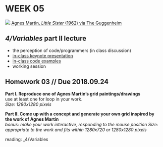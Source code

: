 # WEEK 05 

![](https://i0.wp.com/www.guggenheim.org/wp-content/uploads/1962/01/2000.40_ph_web-1.jpg?w=870&zoom=2)
[Agnes Martin, _Little Sister_ (1962) via The Guggenheim](https://www.guggenheim.org/artwork/5653)

## _4/Variables_ part II lecture
- the perception of code/programmers (in class discussion)
- [in-class keynote presentation](https://github.com/johnbcarpenter/USC_IML288/blob/master/PDF/20180917_VARIABLESptII.pdf)
- [in-class code examples](https://github.com/johnbcarpenter/USC_IML288/tree/master/CODE/WEEK05)
- working session

## Homework 03 // Due 2018.09.24
**Part I. Reproduce one of Agnes Martin’s grid paintings/drawings**  
use at least one for loop in your work.    
_Size: 1280x1280 pixels_  

**Part II. Come up with a concept and generate your own grid inspired by the work of Agnes Martin**  
_bonus: make your work interactive, responding to the mouse position_
_Size: appropriate to the work and fits within 1280x720 or 1280x1280 pixels_  

reading: _4/Variables 
